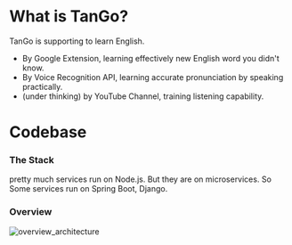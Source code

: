 # What is TanGo?
TanGo is supporting to learn English. 
 - By Google Extension, learning effectively new English word you didn't know.
 - By Voice Recognition API, learning accurate pronunciation by speaking practically.
 - (under thinking) by YouTube Channel, training listening capability.

# Codebase
### The Stack
pretty much services run on Node.js. But they are on microservices. So Some services run on Spring Boot, Django.

### Overview
![overview_architecture](https://user-images.githubusercontent.com/26798028/72557230-51e8f100-386e-11ea-91d9-c05ed7bb9f51.png)
